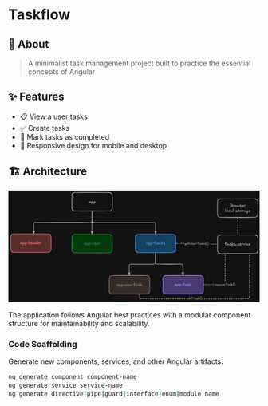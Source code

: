 # Taskflow

## 📖 About

> A minimalist task management project built to practice the essential concepts of Angular

## ✨ Features

- 📋 View a user tasks
- ✅ Create tasks
- 🎯 Mark tasks as completed
- 📱 Responsive design for mobile and desktop

## 🏗️ Architecture

<img src="/src/images/taskflow-component-structure.png" alt="Taskflow Components Structure" width="600"/>

The application follows Angular best practices with a modular component structure for maintainability and scalability.

### Code Scaffolding

Generate new components, services, and other Angular artifacts:

```bash
ng generate component component-name
ng generate service service-name
ng generate directive|pipe|guard|interface|enum|module name
```
